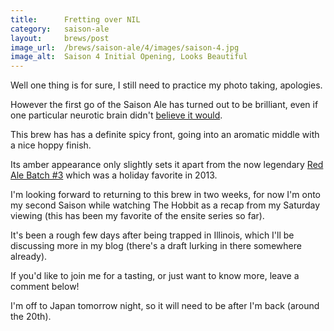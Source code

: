 ```yaml
---
title:      Fretting over NIL
category:   saison-ale
layout:     brews/post
image_url:  /brews/saison-ale/4/images/saison-4.jpg
image_alt:  Saison 4 Initial Opening, Looks Beautiful
---
```


<p class="alert alert-warning">
Well one thing is for sure, I still need to practice my photo taking, apologies.
</p>

However the first go of the Saison Ale has turned out to be brilliant,
even if one particular neurotic brain didn't [believe it would](/brews/saison-ale/4/2014/01/04/my-first-beer-bad-dream.html).

This brew has has a definite spicy front, going into an
aromatic middle with a nice hoppy finish.

Its amber appearance only slightly sets it apart from the now legendary
[Red Ale Batch #3](/brews/red-ale/3) which was a holiday favorite in 2013.

I'm looking forward to returning to this brew in two weeks, for now I'm
onto my second Saison while watching The Hobbit as a recap from my Saturday viewing
(this has been my favorite of the ensite series so far).

It's been a rough few days after being trapped in Illinois, which I'll be discussing
more in my blog (there's a draft lurking in there somewhere already).

If you'd like to join me for a tasting, or just want to know more, leave a comment below!

I'm off to Japan tomorrow night, so it will need to be after I'm back (around the 20th).

